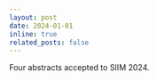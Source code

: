 ```yaml
---
layout: post
date: 2024-01-01
inline: true
related_posts: false
---
```


Four abstracts accepted to SIIM 2024.
